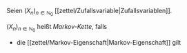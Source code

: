 Seien $(X_n)_{n \in \mathbb{N}_0}$  [[zettel/Zufallsvariable|Zufallsvariablen]].

$(X_n)_{n \in \mathbb{N}_0}$ heißt *Markov-Kette*, falls
- die [[zettel/Markov-Eigenschaft|Markov-Eigenschaft]] gilt